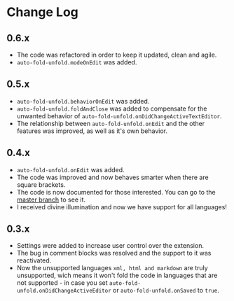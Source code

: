 # Change Log

## 0.6.x

* The code was refactored in order to keep it updated, clean and agile.
* `auto-fold-unfold.modeOnEdit` was added.

## 0.5.x

* `auto-fold-unfold.behaviorOnEdit` was added.
* `auto-fold-unfold.foldAndClose` was added to compensate for the unwanted behavior of `auto-fold-unfold.onDidChangeActiveTextEditor`.
* The relationship between `auto-fold-unfold.onEdit` and the other features was improved, as well as it's own behavior.

## 0.4.x

* `auto-fold-unfold.onEdit` was added.
* The code was improved and now behaves smarter when there are square brackets.
* The code is now documented for those interested. You can go to the [master branch](https://github.com/levi-pires/auto-fold-unfold/tree/master/src) to see it.
* I received divine illumination and now we have support for all languages!

## 0.3.x

* Settings were added to increase user control over the extension.
* The bug in comment blocks was resolved and the support to it was reactivated.
* Now the unsupported languages `xml, html and markdown` are truly unsupported, wich means it won't fold the code in languages that are not supported - in case you set `auto-fold-unfold.onDidChangeActiveEditor` or `auto-fold-unfold.onSaved` to `true`.
